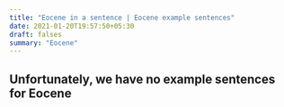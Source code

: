 ```yaml
---
title: "Eocene in a sentence | Eocene example sentences"
date: 2021-01-20T19:57:50+05:30
draft: falses
summary: "Eocene"
---
```

## Unfortunately, we have no example sentences for Eocene                 
